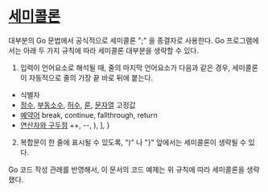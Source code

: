 # [세미콜론](#semicolons)

대부분의 Go 문법에서 공식적으로 세미콜론 ";" 을 종결자로 사용한다. Go 프로그램에서는 아래 두 가지 규칙에 따라 세미콜론 대부분을 생략할 수 있다. 

1. 입력이 언어요소로 해석될 때, 줄의 마지막 언어요소가 다음과 같은 경우, 세미콜론이 자동적으로 줄의 가장 끝 바로 뒤에 붙는다.
  + 식별자
  + [정수](/Lexical%20elements/integer_literals.html), [부동소수](/Lexical%20elements/floating-point_literals.html), [허수](/Lexical%20elements/imaginary_literals.html), [룬](/Lexical%20elements/rune_literals.html), [문자열](/Lexical%20elements/string_literals.html) 고정값
  + [예약어](/Lexical%20elements/keywords.html) break, continue, fallthrough, return
  + [연산자와 구두점](/Lexical%20elements/operators_and_punctuation.html) ++, --, ), ], }
2. 복합문이 한 줄에 표시될 수 있도록, ")" 나 "}" 앞에서는 세미콜론이 생략될 수 있다.

Go 코드 작성 관례를 반영해서, 이 문서의 코드 예제는 위 규칙에 따라 세미콜론을 생략했다.
